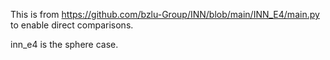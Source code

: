 This is from https://github.com/bzlu-Group/INN/blob/main/INN_E4/main.py to enable direct comparisons.

inn_e4 is the sphere case.
